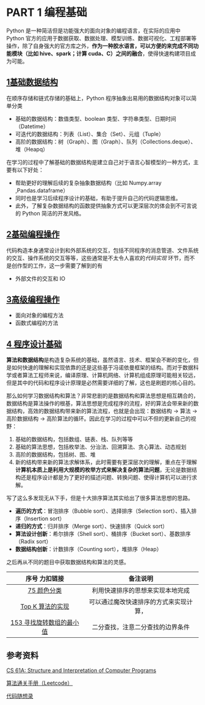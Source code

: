 # PART 1 编程基础

Python 是一种简洁但是功能强大的面向对象的编程语言，在实际的应用中 Python 官方的应用于数据获取、数据处理、模型训练、数据可视化、工程部署等操作，除了自身强大的官方库之外，**作为一种胶水语言，可以方便的来完成不同功能模块（比如 hive、spark；计算 cuda、C）之间的融合**，使得快速构建项目成为可能。

##  [1基础数据结构](1基础数据结构) 

在顺序存储和链式存储的基础上，Python 程序抽象出易用的数据结构对象可以简单分类

- 基础的数据结构：数值类型、boolean 类型、字符串类型、日期时间（Datetime）
- 可迭代的数据结构：列表（List）、集合（Set）、元组（Tuple）
- 高阶的数据结构：树（Graph）、图（Graph）、队列（Collections.deque）、堆（Heapq）

在学习的过程中了解基础的数据结构是建立自己对于语言心智模型的一种方式，主要有以下好处：

- 帮助更好的理解后续的复杂抽象数据结构（比如 Numpy.array ,Pandas.dataframe）
-  同时也是学习后续程序设计的基础，有助于提升自己的代码逻辑思维。
- 此外，了解复杂数据结构的函数提供抽象方式可以更深层次的体会到不可言说的 Python 简洁的开发风格。

##  [2基础编程操作](2基础编程操作) 

代码构造本身通常设计到和外部系统的交互，包括不同程序的消息管道、文件系统的交互、操作系统的交互等等，这些通常是不太令人喜欢的*代码实现* 环节，而不是创作型的工作，这一步需要了解到的有

- 外部文件的交互和 IO

##  [3高级编程操作](3高级编程操作) 

- 面向对象的编程方法
- 函数式编程的方法

##  [4 程序设计基础](Leetcode_template) 

**算法和数据结构**是构造复杂系统的基础，虽然语言、技术、框架会不断的变化，但是如何快速的理解和实现依靠的还是这些基于冯诺依曼框架的结构。而对于数据科学或者算法工程师来说，编译原理、计算机网络、计算机组成原理可能相关较远，但是其中的代码和程序设计原理是必然需要详细的了解，这也是刷题的核心目的。

那么如何学习数据结构和算法？非常悲剧的是数据结构和算法思想是相互耦合的，数据结构是算法操作的根基，算法思想是完成程序的流程，好的算法会带来新的数据结构，高效的数据结构带来新的算法流程，也就是会出现：数据结构 -> 算法 -> 高阶数据结构 -> 高阶算法的循环。因此在学习的过程中可以不但的更新自己的视野：

1. 基础的数据结构，包括数组、链表、栈、队列等等
2. 基础的算法思想，包括枚举法、分治法、回溯算法、贪心算法、动态规划
3. 高阶的数据结构，包括树、图、堆
4. 新的结构带来新的算法求解体系，此时需要有更深层次的理解，重点在于理解**计算机本质上是利用大规模的枚举方式来解决复杂的算法问题**，无论是数据结构还是程序设计都是为了更好的描述问题、转换问题、使得计算机可以进行求解。

写了这么多发现无从下手，但是十大排序算法其实给出了很多算法思想的思路。

- **遍历的方式**：冒泡排序（Bubble sort）、选择排序（Selection sort）、插入排序（Insertion sort）
- **递归的方式**：归并排序（Merge sort）、快速排序（Quick sort）
- **算法设计创新**：希尔排序（Shell sort）、桶排序（Bucket sort）、基数排序（Radix sort）
- **数据结构创新**：计数排序（Counting sort），堆排序（Heap）

之后再从不同的题目中获取数据结构和算法的灵感。

|                        序号 力扣链接                         |                备注说明                |
| :----------------------------------------------------------: | :------------------------------------: |
| [75 颜色分类](https://leetcode.cn/problems/sort-colors/description/) |    利用快速排序的思想来实现本地完成    |
| [Top K 算法的实现](https://juejin.cn/post/7059395546712604679) | 可以通过魔改快速排序的方式来实现计算， |
| [153 寻找旋转数组的最小值](https://leetcode.cn/problems/find-minimum-in-rotated-sorted-array/submissions/571789997/) |    二分查找，注意二分查找的边界条件    |



## 参考资料

 [CS 61A: Structure and Interpretation of Computer Programs](https://cs61a.org/)

[算法通关手册（Leetcode）](https://algo.itcharge.cn/)

[代码随想录](https://programmercarl.com/)